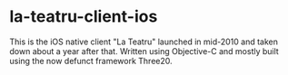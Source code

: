 # la-teatru-client-ios

This is the iOS native client "La Teatru" launched in mid-2010 and taken down about a year after that. Written using Objective-C and mostly built using the now defunct framework Three20. 
